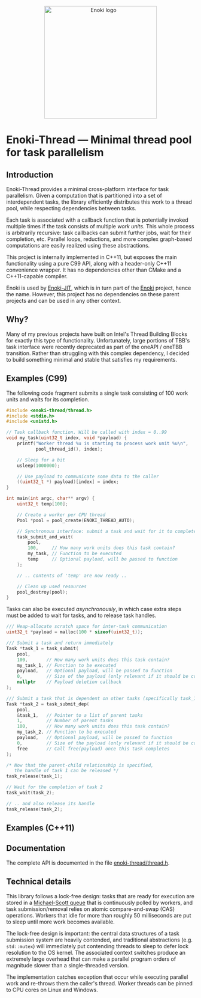 <p align="center"><img src="https://github.com/mitsuba-renderer/enoki/raw/master/docs/enoki-logo.png" alt="Enoki logo" width="300"/></p>

# Enoki-Thread — Minimal thread pool for task parallelism

## Introduction

Enoki-Thread provides a minimal cross-platform interface for task parallelism.
Given a computation that is partitioned into a set of interdependent tasks, the
library efficiently distributes this work to a thread pool, while respecting
dependencies between tasks.

Each task is associated with a callback function that is potentially invoked
multiple times if the task consists of multiple *work units*. This whole
process is arbitrarily recursive: task callbacks can submit further jobs, wait
for their completion, etc. Parallel loops, reductions, and more complex
graph-based computations are easily realized using these abstractions.

This project is internally implemented in C++11, but exposes the main
functionality using a pure C99 API, along with a header-only C++11 convenience
wrapper. It has no dependencies other than CMake and a C++11-capable compiler.

Enoki is used by [Enoki-JIT](https://github.com/mitsuba-renderer/enoki-jit),
which is in turn part of the [Enoki](https://github.com/mitsuba-renderer/enoki)
project, hence the name. However, this project has no dependencies on these
parent projects and can be used in any other context.

## Why?

Many of my previous projects have built on Intel's Thread Building Blocks for
exactly this type of functionality. Unfortunately, large portions of TBB's task
interface were recently deprecated as part of the oneAPI / oneTBB transition.
Rather than struggling with this complex dependency, I decided to build
something minimal and stable that satisfies my requirements.

## Examples (C99)

The following code fragment submits a single task consisting of 100 work units
and waits for its completion.

```c
#include <enoki-thread/thread.h>
#include <stdio.h>
#include <unistd.h>

// Task callback function. Will be called with index = 0..99
void my_task(uint32_t index, void *payload) {
    printf("Worker thread %u is starting to process work unit %u\n",
           pool_thread_id(), index);

    // Sleep for a bit
    usleep(1000000);

    // Use payload to communicate some data to the caller
    ((uint32_t *) payload)[index] = index;
}

int main(int argc, char** argv) {
    uint32_t temp[100];

    // Create a worker per CPU thread
    Pool *pool = pool_create(ENOKI_THREAD_AUTO); 

    // Synchronous interface: submit a task and wait for it to complete
    task_submit_and_wait(
        pool,
        100,     // How many work units does this task contain?
        my_task, // Function to be executed 
        temp     // Optional payload, will be passed to function 
    );

    // .. contents of 'temp' are now ready .. 

    // Clean up used resources
    pool_destroy(pool);
}
```

Tasks can also be executed *asynchronously*, in which case extra steps must be
added to wait for tasks, and to release task handles.

```c
/// Heap-allocate scratch space for inter-task communication
uint32_t *payload = malloc(100 * sizeof(uint32_t));

/// Submit a task and return immediately
Task *task_1 = task_submit(
    pool,
    100,       // How many work units does this task contain?
    my_task_1, // Function to be executed 
    payload,   // Optional payload, will be passed to function 
    0,         // Size of the payload (only relevant if it should be copied)
    nullptr    // Payload deletion callback
);

/// Submit a task that is dependent on other tasks (specifically task_1)
Task *task_2 = task_submit_dep(
    pool,
    &task_1,   // Pointer to a list of parent tasks
    1,         // Number of parent tasks
    100,       // How many work units does this task contain?
    my_task_2, // Function to be executed 
    payload,   // Optional payload, will be passed to function 
    0,         // Size of the payload (only relevant if it should be copied)
    free       // Call free(payload) once this task completes
);

/* Now that the parent-child relationship is specified,
   the handle of task 1 can be released */
task_release(task_1);

// Wait for the completion of task 2
task_wait(task_2);

// .. and also release its handle
task_release(task_2);
```

## Examples (C++11)


## Documentation

The complete API is documented in the file
[enoki-thread/thread.h](https://github.com/mitsuba-renderer/enoki-thread/blob/master/include/enoki-thread/thread.h).

## Technical details

This library follows a lock-free design: tasks that are ready for execution are
stored in a [Michael-Scott
queue](https://www.cs.rochester.edu/u/scott/papers/1996_PODC_queues.pdf) that
is continuously polled by workers, and task submission/removal relies on atomic
compare-and-swap (CAS) operations. Workers that idle for more than roughly 50
milliseconds are put to sleep until more work becomes available.

The lock-free design is important: the central data structures of a task
submission system are heavily contended, and traditional abstractions (e.g.
``std::mutex``) will immediately put contending threads to sleep to defer lock
resolution to the OS kernel. The associated context switches produce an
extremely large overhead that can make a parallel program orders of magnitude
slower than a single-threaded version.

The implementation catches exception that occur while executing parallel work
and re-throws them the caller's thread. Worker threads can be pinned to CPU
cores on Linux and Windows.

